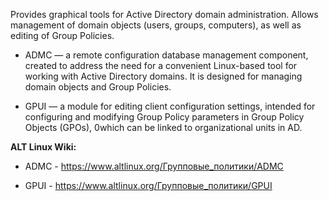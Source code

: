 Provides graphical tools for Active Directory domain administration.
Allows management of domain objects (users, groups, computers), as well as editing of Group Policies.

* ADMC — a remote configuration database management component, created to address the need for a convenient Linux-based tool for working with Active Directory domains.
It is designed for managing domain objects and Group Policies.

* GPUI — a module for editing client configuration settings, intended for configuring and modifying Group Policy parameters in Group Policy Objects (GPOs),
0which can be linked to organizational units in AD.


**ALT Linux Wiki:**

* ADMC - <https://www.altlinux.org/Групповые_политики/ADMC>

* GPUI - <https://www.altlinux.org/Групповые_политики/GPUI>
